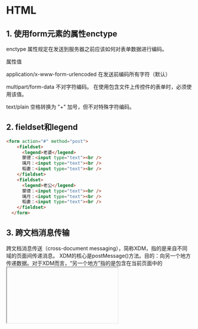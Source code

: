 # HTML

## 1. 使用form元素的属性enctype

enctype 属性规定在发送到服务器之前应该如何对表单数据进行编码。

属性值

application/x-www-form-urlencoded 
在发送前编码所有字符（默认） 

multipart/form-data 
不对字符编码。 在使用包含文件上传控件的表单时，必须使用该值。

text/plain 
空格转换为 "+" 加号，但不对特殊字符编码。

## 2. fieldset和legend

```html
<form action="#" method="post">
    <fieldset>
      <legend>老婆</legend>
      蒙德：<input type="text"><br />
      璃月：<input type="text"><br />
      稻妻：<input type="text"><br />
    </fieldset>
    <fieldset>
      <legend>老公</legend>
      蒙德：<input type="text"><br />
      璃月：<input type="text"><br />
      稻妻：<input type="text"><br />
    </fieldset>
  </form>
```

## 3. 跨文档消息传输

跨文档消息传送（cross-document messaging），简称XDM，指的是来自不同域的页面间传递消息。
XDM的核心是postMessage()方法。目的：向另一个地方传递数据。对于XDM而言，“另一个地方”指的是包含在当前页面中的<iframe>元素，或者由当前页面弹出的窗口。
postMessage()方法接收两个参数：一条消息和一个表示消息接收方来自哪个域的字符串。第二个参数对保障安全通信非常重要，可以防止浏览器把消息发送到不安全的地方。
接收到XDM消息时，会触发window对象的message事件。这个事件是以异步形式触发的，因此从发送消息到接受消息（触发接受窗口的message事件）可能要经过一段时间的延迟。
有了XDM，包含<iframe>的页面可以确保自身不受恶意内容的侵扰，因为它只通过XDM为嵌入的框架通信。而XDM也可以来自相同域的页面间使用。

## 4. 多媒体标签Audio/Video

| 方法           | 描述                                    |
| -------------- | --------------------------------------- |
| addTextTrack() | 添加文本轨道                            |
| canPlayType()  | 检测浏览器是否能播放指定的音频/视频类型 |
| load()         | 重新加载                                |
| play()         | 开始播放                                |
| pause()        | 暂停播放                                |

`<audio>`可以在开始标签和结束标签之间放置文本内容，这样老的浏览器就可以显示出不支持该标签的信息

事件：play() playing() pause() seeked() seeking() abort()当音频/视频的加载已放弃时触发

## 5. WEB应用特有的作用域

会话作用域、请求作用域、应用上下文

# CSS

## 1. a标签的锚伪类

在支持 css 的浏览器中，链接的不同状态都可以不同的方式显示，这些状态包括：活动状态，已被访问状态，未被访问状态和鼠标悬停状态。用来表示链接不同状态的伪类就是锚伪类。

```css
<style>
    body {color: grey;}
    a {color: red;}
	/*定义时必须保持lvha顺序：link-visited-hover-active*/
	a:link {color: green;} /* 未访问的链接 */
    a:visited {color: blue;} /* 已访问的链接 */
    a:hover {color:orange;} /* 鼠标移动到链接上 */
    a:active {color: yellow;} /* 选定的链接 */
</style>
```

## 2. 定位

- 当元素的 position 属性设置为 relative 时，设置的 top、right、bottom、left 偏移值是相对于其自身的。
- 当元素的 position 属性设置为 absolute 时，设置的 top、right、bottom、left 偏移值是相对于其上一级有定位的祖先元素。

## 3. 其他

- 网页中，rem 作为元素尺寸单位时，是相对 文档根节点的 font-size 进行计算的。
- 目前最新的 Microsoft Internet Explorer 中，盒模型默认使用的是 content-box。怪异模式下使用的是border-box

# JavaScript